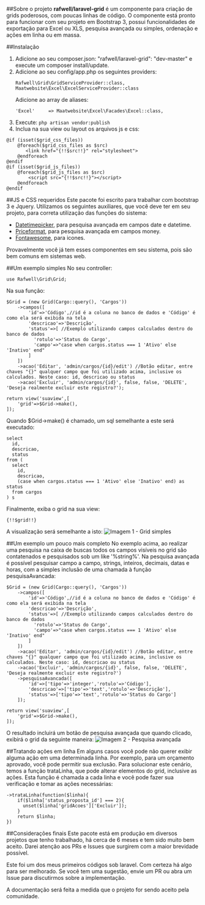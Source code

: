 ##Sobre o projeto
**rafwell/laravel-grid** é um componente para criação de grids poderosos, com poucas linhas de código. O componente está pronto para funcionar com seu projeto em Bootstrap 3, possui funcionalidades de exportação para Excel ou XLS, pesquisa avançada ou simples, ordenação e ações em linha ou em massa.

##Instalação
1. Adicione ao seu composer.json: "rafwell/laravel-grid": "dev-master" e execute um composer install/update.
2. Adicione ao seu config/app.php os seguintes providers:
    ```
    Rafwell\Grid\GridServiceProvider::class,
    Maatwebsite\Excel\ExcelServiceProvider::class
    ```
    Adicione ao array de aliases:
   ```
   'Excel'     => Maatwebsite\Excel\Facades\Excel::class,
   ```
3. Execute: ```php artisan vendor:publish```
4. Inclua na sua view ou layout os arquivos js e css: 
```
@if (isset($grid_css_files))
    @foreach($grid_css_files as $src)
	   <link href="{!!$src!!}" rel="stylesheet">
	@endforeach
@endif
@if (isset($grid_js_files))
	@foreach($grid_js_files as $src)
	    <script src="{!!$src!!}"></script>
	@endforeach
@endif
```
##JS e CSS requeridos
Este pacote foi escrito para trabalhar com bootstrap 3 e Jquery. Utilizamos os seguintes auxiliares, que você deve ter em seu projeto, para correta utilização das funções do sistema:

* [Datetimepicker](https://eonasdan.github.io/bootstrap-datetimepicker/), para pesquisa avançada em campos date e datetime. 
* [Priceformat](http://jquerypriceformat.com/), para pesquisa avançada em campos money.
* [Fontawesome](http://fontawesome.io/), para icones.

Provavelmente você já tem esses componentes em seu sistema, pois são bem comuns em sistemas web.

##Um exemplo simples
No seu controller:
```
use Rafwell\Grid\Grid;
```
Na sua função:
```
$Grid = (new Grid(Cargo::query(), 'Cargos'))           
    ->campos([
        'id'=>'Código',//id é a coluna no banco de dados e 'Código' é como ela será exibida na tela
        'descricao'=>'Descrição',
        'status'=>[ //Exemplo utilizando campos calculados dentro do banco de dados
          'rotulo'=>'Status do Cargo',
          'campo'=>"case when cargos.status === 1 'Ativo' else 'Inativo' end"
        ]
    ])
    ->acao('Editar', 'admin/cargos/{id}/edit') //Botão editar, entre chaves "{}" qualquer campo que foi utilizado acima, inclusive os calculados. Neste caso: id, descricao ou status
    ->acao('Excluir', 'admin/cargos/{id}', false, false, 'DELETE', 'Deseja realmente excluir este registro?');

return view('suaview',[
    'grid'=>$Grid->make(),
]);
```
Quando $Grid->make() é chamado, um sql semelhante a este será executado:
```
select
  id,
  descricao,
  status
from (
  select 
    id,
    descricao,
    (case when cargos.status === 1 'Ativo' else 'Inativo' end) as status
  from cargos
) s
```
Finalmente, exiba o grid na sua view:
```
{!!$grid!!}
```
A visualização será semelhante a isto:
![Imagem 1 - Grid simples](https://s32.postimg.org/98h570p45/Captura_de_tela_de_2016_08_01_12_12_19.png)

##Um exemplo um pouco mais completo
No exemplo acima, ao realizar uma pesquisa na caixa de buscas todos os campos visíveis no grid são contatenados e pesquisados sob um like '%string%'. Na pesquisa avançada é possível pesquisar campo a campo, strings, inteiros, decimais, datas e horas, com a simples inclusão de uma chamada à função pesquisaAvancada:

```
$Grid = (new Grid(Cargo::query(), 'Cargos'))           
    ->campos([
        'id'=>'Código',//id é a coluna no banco de dados e 'Código' é como ela será exibida na tela
        'descricao'=>'Descrição',
        'status'=>[ //Exemplo utilizando campos calculados dentro do banco de dados
          'rotulo'=>'Status do Cargo',
          'campo'=>"case when cargos.status === 1 'Ativo' else 'Inativo' end"
        ]
    ])
    ->acao('Editar', 'admin/cargos/{id}/edit') //Botão editar, entre chaves "{}" qualquer campo que foi utilizado acima, inclusive os calculados. Neste caso: id, descricao ou status
    ->acao('Excluir', 'admin/cargos/{id}', false, false, 'DELETE', 'Deseja realmente excluir este registro?')
    ->pesquisaAvancada([
        'id'=>['tipo'=>'integer','rotulo'=>'Código'],                
        'descricao'=>['tipo'=>'text','rotulo'=>'Descrição'],
        'status'=>['tipo'=>'text','rotulo'=>'Status do Cargo']
    ]);

return view('suaview',[
    'grid'=>$Grid->make(),
]);
```
O resultado incluirá um botão de pesquisa avançada que quando clicado, exibirá o grid da seguinte maneira:
![Imagem 2 - Pesquisa avançada](https://s32.postimg.org/98h570p45/Captura_de_tela_de_2016_08_01_12_12_19.png)

##Tratando ações em linha
Em alguns casos você pode não querer exibir alguma ação em uma determinada linha. Por exemplo, para um orçamento aprovado, você pode permitir sua exclusão. Para solucionar este cenário, temos a função trataLinha, que pode alterar elementos do grid, inclusive as ações. Esta função é chamada a cada linha e você pode fazer sua verificação e tomar as ações necessárias:
```
->trataLinha(function($linha){
    if($linha['status_proposta_id'] === 2){
      unset($linha['gridAcoes']['Excluir']);
    }
    return $linha;
})
```
##Considerações finais
Este pacote está em produção em diversos projetos que tenho trabalhado, há cerca de 6 meses e tem sido muito bem aceito.
Darei atenção aos PRs e Issues que surgirem com a maior brevidade possível.

Este foi um dos meus primeiros códigos sob laravel. Com certeza há algo para ser melhorado. Se você tem uma sugestão, envie um PR ou abra um Issue para discutirmos sobre a implementação.

A documentação será feita a medida que o projeto for sendo aceito pela comunidade.
